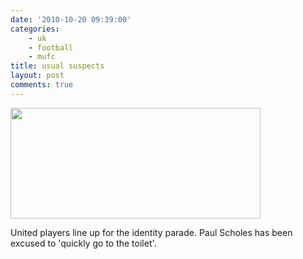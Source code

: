 ```yaml
---
date: '2010-10-20 09:39:00'
categories:
    - uk
    - football
    - mufc
title: usual suspects
layout: post
comments: true
---
```


<a href="http://picasaweb.google.com/lh/photo/7TbvvBz3kX_1utlPDatYxA?feat=embedwebsite"><img src="http://lh6.ggpht.com/_l2uGy1RGCiE/TL64N1ucMiI/AAAAAAAABog/eaQQpX-FE5k/s400/Rooney.jpg"
height="177" width="400" /></a>

United players line up for the identity parade. Paul Scholes has been
excused to 'quickly go to the toilet'.
